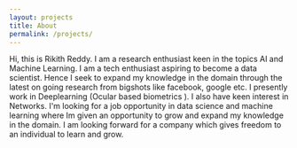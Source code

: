 ```yaml
---
layout: projects
title: About
permalink: /projects/
---
```


Hi, this is Rikith Reddy. I am a research enthusiast keen in the topics AI and Machine Learning. I am a tech enthusiast aspiring to become a data scientist. Hence I seek to expand my knowledge in the domain through the latest on going research from bigshots like facebook, google etc. I presently work in Deeplearning (Ocular based biometrics ). I also have keen interest in Networks. I'm looking for a job opportunity in data science and machine learning where Im given an opportunity to grow and expand my knowledge in the domain. I am looking forward for a company which gives freedom to an individual to learn and grow.
